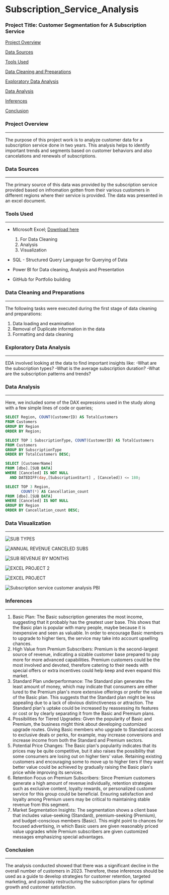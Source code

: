 # Subscription_Service_Analysis

### Project Title: Customer Segmentation for A Subscription Service 

[Project Overview](#project-overview)

[Data Sources](#data-sources)

[Tools Used](#tools-used)

[Data Cleaning and Preparations](#data-cleaning-and-preparations)

[Exploratory Data Analysis](#exploratory-data-analysis)

[Data Analysis](#data-analysis)

[Inferences](#inferences)

[Conclusion](#conclusion)

### Project Overview
---
The purpose of this project work is to analyze customer data for a subscription service done in two years. This analysis helps to identify important trends and segments based on customer behaviors and also cancelations and renewals of subscriptions. 

### Data Sources
---
The primary source of this data was provided by the subscription service provided based on infromation gotten from their various customers in different regions where their service is provided. The data was presented in an excel document.

### Tools Used
---
- MIcrosoft Excel; [Download here](https://www.microsoft.com)
  1. For Data Cleaning
  2. Analysis
  3. Visualization
 
- SQL - Structured Query Language for Querying of Data
- Power BI for Data cleaning, Analysis and Presentation
- GitHub for Portfolio building

### Data Cleaning and Preparations
---
The following tasks were executed during the first stage of data cleaning and preparations:
1. Data loading and examination
2. Removal of Duplicate information in the data
3. Formatting and data cleaning

### Exploratory Data Analysis
---
EDA involved looking at the data to find important insights like:
-What are the subscription types?
-What is the average subscription duration?
-What are the subscription patterns and trends?

### Data Analysis
---
Here, we included some of the DAX expressions used in the study along with a few simple lines of code or queries;
```SQL
SELECT Region, COUNT(CustomerID) AS TotalCustomers
FROM Customers
GROUP BY Region
ORDER BY Region;

SELECT TOP 1 SubscriptionType, COUNT(CustomerID) AS TotalCustomers
FROM Customers
GROUP BY SubscriptionType
ORDER BY TotalCustomers DESC;

SELECT [CustomerName]
FROM [dbo].[SUB DATA]
WHERE [Canceled] IS NOT NULL
  AND DATEDIFF(day,[SubscriptionStart] , [Canceled]) <= 180;

SELECT TOP 3 Region,
       COUNT(*) AS Cancellation_count
FROM [dbo].[SUB DATA]
WHERE [Canceled] IS NOT NULL
GROUP BY Region
ORDER BY Cancellation_count DESC;
```
### Data Visualization
---
![SUB TYPES](https://github.com/user-attachments/assets/198a7a9a-5273-4894-a786-322dcc318cb0)

![ANNUAL REVENUE   CANCELED SUBS](https://github.com/user-attachments/assets/46c665e4-f90d-4462-a7f1-b4c1baa690d6)

![SUB REVENUE BY MONTHS](https://github.com/user-attachments/assets/919c1bf4-d712-4e02-b410-4e460e9ef0bf)

![EXCEL PROJECT 2](https://github.com/user-attachments/assets/30d4c8cd-0da0-4181-a46f-3c9201dbf7ae)

![EXCEL PROJECT](https://github.com/user-attachments/assets/5f1af952-f296-448d-9957-6259732b544a)

![Subscription service customer analysis PBI](https://github.com/user-attachments/assets/29a97467-2960-4157-b7fd-7e545e82d242)

### Inferences
---
1. Basic Plan: The Basic subscription generates the most income, suggesting that it probably has the greatest user base. This shows that the Basic plan is popular with many people, maybe because it is inexpensive and seen as valuable. In order to encourage Basic members to upgrade to higher tiers, the service may take into account upselling chances.
2. High Value from Premium Subscribers: Premium is the second-largest source of revenue, indicating a sizable customer base prepared to pay more for more advanced capabilities. Premium customers could be the most involved and devoted, therefore catering to their needs with special offers or extra incentives could help keep and even expand this market.
3. Standard Plan underperformance: The Standard plan generates the least amount of money, which may indicate that consumers are either lured to the Premium plan's more extensive offerings or prefer the value of the Basic plan. This suggests that the Standard plan might be less appealing due to a lack of obvious distinctiveness or attraction. The Standard plan's uptake could be increased by reassessing its features or cost or by clearly separating it from the Basic and Premium plans.
4. Possibilities for Tiered Upgrades: Given the popularity of Basic and Premium, the business might think about developing customized upgrade routes. Giving Basic members who upgrade to Standard access to exclusive deals or perks, for example, may increase conversions and increase income from both the Standard and Premium sectors.
5. Potential Price Changes: The Basic plan's popularity indicates that its prices may be quite competitive, but it also raises the possibility that some consumers are losing out on higher tiers' value. Retaining existing customers and encouraging some to move up to higher tiers if they want better value could be achieved by gradually raising the Basic plan's price while improving its services.
6. Retention Focus on Premium Subscribers: Since Premium customers generate a high amount of revenue individually, retention strategies such as exclusive content, loyalty rewards, or personalized customer service for this group could be beneficial. Ensuring satisfaction and loyalty among Premium users may be critical to maintaining stable revenue from this segment.
7. Market Segmentation Insights: The segmentation shows a client base that includes value-seeking (Standard), premium-seeking (Premium), and budget-conscious members (Basic). This might point to chances for focused advertising, in which Basic users are given reasonably priced value upgrades while Premium subscribers are given customized messages emphasizing special advantages.

### Conclusion
---
The analysis conducted showed that there was a significant decline in the overall number of customers in 2023. Therefore, these inferences should be used as a guide to develop strategies for customer retention, targeted marketing, and possibly restructuring the subscription plans for optimal growth and customer satisfaction.





   









